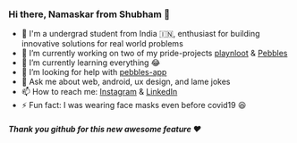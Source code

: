 ### Hi there, Namaskar from Shubham 👋

- 👦 I'm a undergrad student from India 🇮🇳, enthusiast for building innovative solutions for real world problems
- 🔭 I’m currently working on two of my pride-projects [playnloot](https://github.com/limbu-timbu/playnloot) & [Pebbles](https://github.com/seebham/pebbles-app)
- 🌱 I’m currently learning everything 😂
- 🤔 I’m looking for help with [pebbles-app](https://github.com/seebham/pebbles-app)
- 💬 Ask me about web, android, ux design, and lame jokes
- 📫 How to reach me: [Instagram](https://instagram.com/seebham) & [LinkedIn](https://www.linkedin.com/in/seebham/)
- ⚡ Fun fact: I was wearing face masks even before covid19 😆
##### Thank you github for this new awesome feature ❤️
